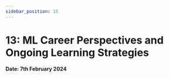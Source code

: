 ```yaml
---
sidebar_position: 15
---
```


# 13: ML Career Perspectives and Ongoing Learning Strategies

**Date: 7th February 2024**
